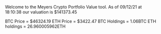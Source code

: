 Welcome to the Meyers Crypto Portfolio Value tool. 
As of 09/12/21 at 18:10:38 our valuation is $141373.45 

BTC Price = $46324.19
 ETH Price = $3422.47
BTC Holdings = 1.06BTC
 ETH holdings = 26.960005962ETH 
